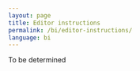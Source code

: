 ```yaml
---
layout: page
title: Editor instructions
permalink: /bi/editor-instructions/
language: bi
---
```

To be determined
